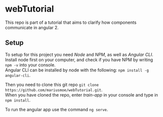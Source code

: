 # webTutorial
This repo is part of a tutorial that aims to clarify how components communicate in angular 2.

## Setup
To setup for this project you need *Node* and *NPM*, as well as *Angular CLI*.  
Install node first on your computer, and check if you have NPM by writing `npm -v` into your console.  
Angular CLI can be installed by node with the following: `npm install -g angular-cli`.

Then you need to clone this git repo `git clone https://github.com/mariusmoe/webTutorial.git`.  
When you have cloned the repo, enter *train-app* in your console and type in `npm install`.

To run the angular app use the command `ng serve`.
